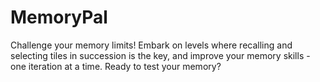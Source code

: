 # MemoryPal
Challenge your memory limits! Embark on levels where recalling and selecting tiles in succession is the key, and improve your memory skills - one iteration at a time. Ready to test your memory?
